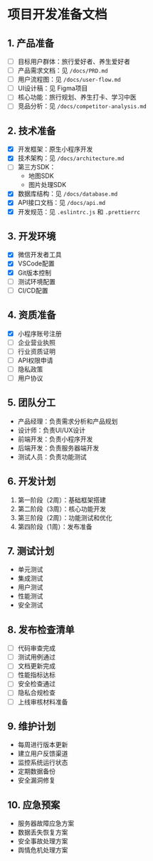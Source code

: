 # 项目开发准备文档

## 1. 产品准备
- [ ] 目标用户群体：旅行爱好者、养生爱好者
- [ ] 产品需求文档：见 `/docs/PRD.md`
- [ ] 用户流程图：见 `/docs/user-flow.md`
- [ ] UI设计稿：见 Figma项目
- [ ] 核心功能：旅行规划、养生打卡、学习中医
- [ ] 竞品分析：见 `/docs/competitor-analysis.md`

## 2. 技术准备
- [x] 开发框架：原生小程序开发
- [x] 技术架构：见 `/docs/architecture.md`
- [ ] 第三方SDK：
  - 地图SDK
  - 图片处理SDK
- [x] 数据库结构：见 `/docs/database.md`
- [x] API接口文档：见 `/docs/api.md`
- [x] 开发规范：见 `.eslintrc.js` 和 `.prettierrc`

## 3. 开发环境
- [x] 微信开发者工具
- [x] VSCode配置
- [x] Git版本控制
- [ ] 测试环境配置
- [ ] CI/CD配置

## 4. 资质准备
- [x] 小程序账号注册
- [ ] 企业营业执照
- [ ] 行业资质证明
- [ ] API权限申请
- [ ] 隐私政策
- [ ] 用户协议

## 5. 团队分工
- 产品经理：负责需求分析和产品规划
- 设计师：负责UI/UX设计
- 前端开发：负责小程序开发
- 后端开发：负责服务器端开发
- 测试人员：负责功能测试

## 6. 开发计划
1. 第一阶段（2周）：基础框架搭建
2. 第二阶段（3周）：核心功能开发
3. 第三阶段（2周）：功能测试和优化
4. 第四阶段（1周）：发布准备

## 7. 测试计划
- 单元测试
- 集成测试
- 用户测试
- 性能测试
- 安全测试

## 8. 发布检查清单
- [ ] 代码审查完成
- [ ] 测试用例通过
- [ ] 文档更新完成
- [ ] 性能指标达标
- [ ] 安全检查通过
- [ ] 隐私合规检查
- [ ] 上线审核材料准备

## 9. 维护计划
- 每周进行版本更新
- 建立用户反馈渠道
- 监控系统运行状态
- 定期数据备份
- 安全漏洞修复

## 10. 应急预案
- 服务器故障应急方案
- 数据丢失恢复方案
- 安全事故处理方案
- 舆情危机处理方案